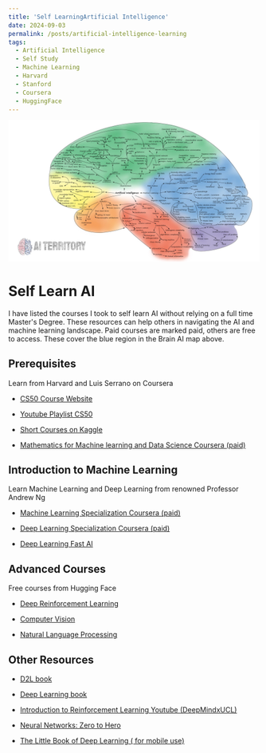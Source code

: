 ```yaml
---
title: 'Self LearningArtificial Intelligence'
date: 2024-09-03
permalink: /posts/artificial-intelligence-learning
tags:
  - Artificial Intelligence
  - Self Study
  - Machine Learning
  - Harvard
  - Stanford
  - Coursera
  - HuggingFace
---
```



![Brain AI map](..\images\AI_map_brain.jpeg)






#  Self Learn AI

I have listed the courses I
 took to self learn AI without relying on a full time Master's Degree. These resources can help others in navigating the AI and machine learning landscape. Paid courses are marked paid, others are free to access. These cover the blue region in the Brain AI map above.

## Prerequisites
Learn from Harvard and  Luis Serrano on Coursera

* <a href="https://cs50.harvard.edu/ai/2024/" target="_blank">CS50 Course Website</a>

* <a href ="https://www.youtube.com/watch?v=gR8QvFmNuLE&list=PLhQjrBD2T381PopUTYtMSstgk-hsTGkVm" target="blank">Youtube Playlist CS50</a>


* <a href ="https://www.kaggle.com/learn
" target="blank">Short Courses on Kaggle
</a>

* <a href ="https://www.coursera.org/specializations/mathematics-for-machine-learning-and-data-science" target="blank">Mathematics for Machine learning and Data Science Coursera (paid)</a>


## Introduction to Machine Learning

Learn Machine Learning and Deep Learning from renowned Professor Andrew Ng

* <a href ="https://www.coursera.org/specializations/
machine-learning-introduction">Machine Learning Specialization Coursera (paid)
</a>

* <a href ="https://www.coursera.org/specializations/deep-learning" target="blank">Deep Learning Specialization Coursera (paid)
</a>




* <a href ="https://course.fast.ai/" target="blank"> Deep Learning Fast AI
</a>

## Advanced Courses

Free courses from Hugging Face 

* <a href ="https://huggingface.co/learn/deep-rl-course/unit0/introduction" target="blank">Deep Reinforcement Learning</a>  


* <a href ="https://huggingface.co/learn/deep-rl-course/unit0/introduction
Computer vision Hugging Face" target="blank">Computer Vision</a>

* <a href ="https://huggingface.co/learn/nlp-course/chapter1/1
" target="blank">Natural Language Processing</a>

## Other Resources

* <a href ="https://d2l.ai/
" target="blank">D2L book 
</a>

* <a href ="https://www.deeplearningbook.org/
" target="blank">Deep Learning book 
</a>


* <a href ="https://youtu.be/TCCjZe0y4Qc?si=Ui792qkzjfA6ksZf
" target="blank">Introduction to Reinforcement Learning Youtube (DeepMindxUCL)  
</a>


* <a href ="https://karpathy.ai/zero-to-hero.html
" target="blank">Neural Networks: Zero to Hero 
</a>

* <a href ="https://fleuret.org/francois/lbdl.html
" target="blank">The Little Book of Deep Learning ( for mobile use) 
</a>

